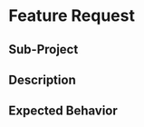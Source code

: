# Feature Request
<!-- If you feel a heading is irrelevant, just leave it empty or remove it. -->

## Sub-Project
<!-- 
  Can you specify which sub-project(s) this is relevant to? If you aren't sure,
  or this is a proposal for a new sub-project, you can delete this.
-->

## Description
<!-- Explain what this is about, try to use full sentences, and make your point clear. -->

## Expected Behavior
<!-- What were you expecting to happen instead of this? -->
